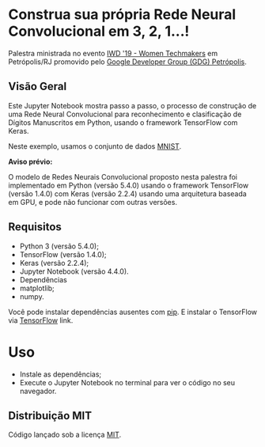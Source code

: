 # Construa sua própria Rede Neural Convolucional em 3, 2, 1...!

Palestra ministrada no evento [IWD '19 - Women Techmakers](https://www.womentechmakers.com/iwd19 "IWD '19 - Women Techmakers") em Petrópolis/RJ promovido pelo [Google Developer Group (GDG) Petrópolis](https://github.com/GDGPetropolis "GDG Petrópolis").

## Visão Geral

Este Jupyter Notebook mostra passo a passo, o processo de construção de uma Rede Neural Convolucional para reconhecimento e clasificação de Dígitos Manuscritos em Python, usando o framework TensorFlow com Keras.

Neste exemplo, usamos o conjunto de dados [MNIST](http://yann.lecun.com/exdb/mnist "MNIST").

**Aviso prévio:**

O modelo de Redes Neurais Convolucional proposto nesta palestra foi implementado em Python (versão 5.4.0) usando o framework TensorFlow (versão 1.4.0) com Keras (versão 2.2.4) usando uma arquitetura baseada em GPU, e pode não funcionar com outras versões.

## Requisitos

- Python 3 (versão 5.4.0);
- TensorFlow (versão 1.4.0);
- Keras (versão 2.2.4);
- Jupyter Notebook (versão 4.4.0).
- Dependências
- matplotlib;
- numpy.

Você pode instalar dependências ausentes com [pip](https://pip.pypa.io/en/stable "pip"). E instalar o TensorFlow via [TensorFlow](https://www.tensorflow.org/install "TensorFlow") link.

# Uso

- Instale as dependências;
- Execute o Jupyter Notebook no terminal para ver o código no seu navegador.

## Distribuição MIT

Código lançado sob a licença [MIT](https://github.com/whoisraibolt/Convolutional-Neural-Network-MNIST/blob/master/LICENSE "MIT").
